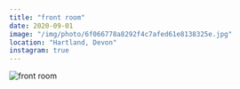 ```yaml
---
title: "front room"
date: 2020-09-01
image: "/img/photo/6f066778a8292f4c7afed61e8138325e.jpg"
location: "Hartland, Devon"
instagram: true
---
```


![front room](/img/photo/6f066778a8292f4c7afed61e8138325e.jpg)
